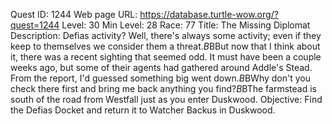Quest ID: 1244
Web page URL: https://database.turtle-wow.org/?quest=1244
Level: 30
Min Level: 28
Race: 77
Title: The Missing Diplomat
Description: Defias activity? Well, there's always some activity; even if they keep to themselves we consider them a threat.$B$BBut now that I think about it, there was a recent sighting that seemed odd. It must have been a couple weeks ago, but some of their agents had gathered around Addle's Stead. From the report, I'd guessed something big went down.$B$BWhy don't you check there first and bring me back anything you find?$B$BThe farmstead is south of the road from Westfall just as you enter Duskwood.
Objective: Find the Defias Docket and return it to Watcher Backus in Duskwood.
